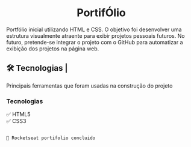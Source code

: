 <h1 align='center'>PortifÓlio</h1>


<p>Portfólio inicial utilizando HTML e CSS. O objetivo foi desenvolver uma estrutura visualmente atraente para exibir projetos pessoais futuros. No futuro, pretende-se integrar o projeto com o GitHub para automatizar a exibição dos projetos na página web. </p>


## 🛠 Tecnologias |

<p>Principais ferramentas que foram usadas na construção do projeto</p>

<h3>Tecnologias</h3>

✅ HTML5 <br>
✅ CSS3  <br>

## <h4 align="center"> 
    🚀 Rocketseat portifolio concluido

